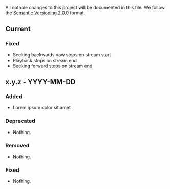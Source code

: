 All notable changes to this project will be documented in this file.
We follow the [Semantic Versioning 2.0.0](http://semver.org/) format.

## Current

### Fixed
- Seeking backwards now stops on stream start
- Playback stops on stream end
- Seeking forward stops on stream end

## x.y.z - YYYY-MM-DD

### Added
- Lorem ipsum dolor sit amet

### Deprecated
- Nothing.

### Removed
- Nothing.

### Fixed
- Nothing.
